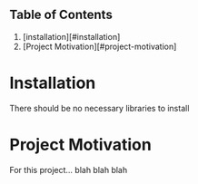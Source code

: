 ## Table of Contents

1. [installation][#installation]
2. [Project Motivation][#project-motivation]

# Installation
There should be no necessary libraries to install

# Project Motivation

For this project...
blah blah blah